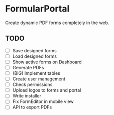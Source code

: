 # FormularPortal
Create dynamic PDF forms completely in the web.

## TODO
- [ ] Save designed forms
- [ ] Load designed forms
- [ ] Show active forms on Dashboard
- [ ] Generate PDFs
- [ ] (BIG) Implement tables
- [ ] Create user management
- [ ] Check permissions
- [ ] Upload logos to forms and portal
- [ ] Write installer
- [ ] Fix FormEditor in mobile view
- [ ] API to export PDFs 